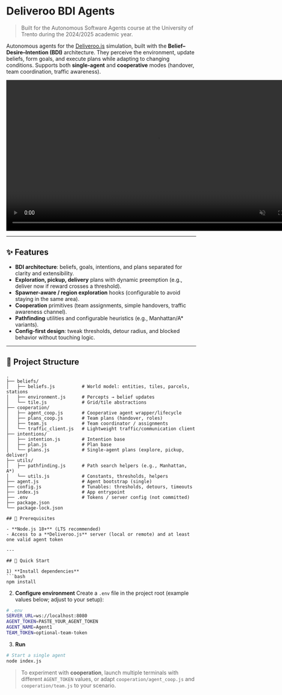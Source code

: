 # Deliveroo BDI Agents

> Built for the Autonomous Software Agents course at the University of Trento during the 2024/2025 academic year.

Autonomous agents for the [Deliveroo.js](https://github.com/unitn-ASA/Deliveroo.js) simulation, built with the **Belief–Desire–Intention (BDI)** architecture. They perceive the environment, update beliefs, form goals, and execute plans while adapting to changing conditions. Supports both **single-agent** and **cooperative** modes (handover, team coordination, traffic awareness).

<video src="./video_example.mp4" controls width="800" muted playsinline>
  Sorry, your browser doesn’t support embedded videos. Here’s a <a href="./video_example.mp4">link</a>.
</video>

---

## ✨ Features

- **BDI architecture**: beliefs, goals, intentions, and plans separated for clarity and extensibility.
- **Exploration, pickup, delivery** plans with dynamic preemption (e.g., deliver now if reward crosses a threshold).
- **Spawner-aware / region exploration** hooks (configurable to avoid staying in the same area).
- **Cooperation** primitives (team assignments, simple handovers, traffic awareness channel).
- **Pathfinding** utilities and configurable heuristics (e.g., Manhattan/A* variants).
- **Config-first design**: tweak thresholds, detour radius, and blocked behavior without touching logic.

---

## 📁 Project Structure

```
.
├── beliefs/
│   ├── beliefs.js          # World model: entities, tiles, parcels, stations
│   ├── environment.js      # Percepts → belief updates
│   └── tile.js             # Grid/tile abstractions
├── cooperation/
│   ├── agent_coop.js       # Cooperative agent wrapper/lifecycle
│   ├── plans_coop.js       # Team plans (handover, roles)
│   ├── team.js             # Team coordinator / assignments
│   └── traffic_client.js   # Lightweight traffic/communication client
├── intentions/
│   ├── intention.js        # Intention base
│   ├── plan.js             # Plan base
│   └── plans.js            # Single-agent plans (explore, pickup, deliver)
├── utils/
│   ├── pathfinding.js      # Path search helpers (e.g., Manhattan, A*)
│   └── utils.js            # Constants, thresholds, helpers
├── agent.js                # Agent bootstrap (single)
├── config.js               # Tunables: thresholds, detours, timeouts
├── index.js                # App entrypoint
├── .env                    # Tokens / server config (not committed)
├── package.json
└── package-lock.json

## 🧰 Prerequisites

- **Node.js 18+** (LTS recommended)
- Access to a **Deliveroo.js** server (local or remote) and at least one valid agent token

---

## 🚀 Quick Start

1) **Install dependencies**
```bash
npm install
```

2) **Configure environment**
Create a `.env` file in the project root (example values below; adjust to your setup):

```bash
# .env
SERVER_URL=ws://localhost:8080
AGENT_TOKEN=PASTE_YOUR_AGENT_TOKEN
AGENT_NAME=Agent1
TEAM_TOKEN=optional-team-token
```

3) **Run**
```bash
# Start a single agent
node index.js
```

> To experiment with **cooperation**, launch multiple terminals with different `AGENT_TOKEN` values, or adapt `cooperation/agent_coop.js` and `cooperation/team.js` to your scenario.
